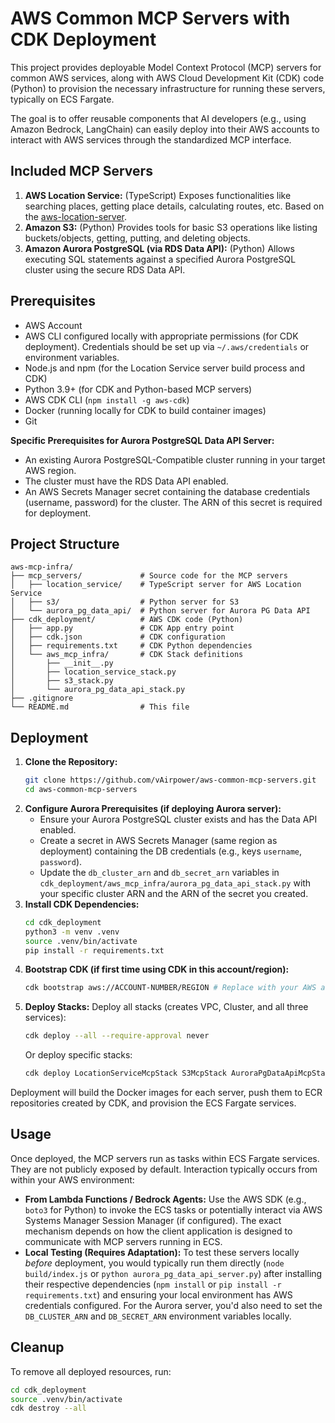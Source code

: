 # AWS Common MCP Servers with CDK Deployment

This project provides deployable Model Context Protocol (MCP) servers for common AWS services, along with AWS Cloud Development Kit (CDK) code (Python) to provision the necessary infrastructure for running these servers, typically on ECS Fargate.

The goal is to offer reusable components that AI developers (e.g., using Amazon Bedrock, LangChain) can easily deploy into their AWS accounts to interact with AWS services through the standardized MCP interface.

## Included MCP Servers

1.  **AWS Location Service:** (TypeScript) Exposes functionalities like searching places, getting place details, calculating routes, etc. Based on the [aws-location-server](https://github.com/modelcontextprotocol/servers/tree/main/src/aws-location).
2.  **Amazon S3:** (Python) Provides tools for basic S3 operations like listing buckets/objects, getting, putting, and deleting objects.
3.  **Amazon Aurora PostgreSQL (via RDS Data API):** (Python) Allows executing SQL statements against a specified Aurora PostgreSQL cluster using the secure RDS Data API.

## Prerequisites

*   AWS Account
*   AWS CLI configured locally with appropriate permissions (for CDK deployment). Credentials should be set up via `~/.aws/credentials` or environment variables.
*   Node.js and npm (for the Location Service server build process and CDK)
*   Python 3.9+ (for CDK and Python-based MCP servers)
*   AWS CDK CLI (`npm install -g aws-cdk`)
*   Docker (running locally for CDK to build container images)
*   Git

**Specific Prerequisites for Aurora PostgreSQL Data API Server:**

*   An existing Aurora PostgreSQL-Compatible cluster running in your target AWS region.
*   The cluster must have the RDS Data API enabled.
*   An AWS Secrets Manager secret containing the database credentials (username, password) for the cluster. The ARN of this secret is required for deployment.

## Project Structure

```
aws-mcp-infra/
├── mcp_servers/             # Source code for the MCP servers
│   ├── location_service/    # TypeScript server for AWS Location Service
│   ├── s3/                  # Python server for S3
│   └── aurora_pg_data_api/  # Python server for Aurora PG Data API
├── cdk_deployment/          # AWS CDK code (Python)
│   ├── app.py               # CDK App entry point
│   ├── cdk.json             # CDK configuration
│   ├── requirements.txt     # CDK Python dependencies
│   └── aws_mcp_infra/       # CDK Stack definitions
│       ├── __init__.py
│       ├── location_service_stack.py
│       ├── s3_stack.py
│       └── aurora_pg_data_api_stack.py
├── .gitignore
└── README.md                # This file
```

## Deployment

1.  **Clone the Repository:**
    ```bash
    git clone https://github.com/vAirpower/aws-common-mcp-servers.git
    cd aws-common-mcp-servers
    ```
2.  **Configure Aurora Prerequisites (if deploying Aurora server):**
    *   Ensure your Aurora PostgreSQL cluster exists and has the Data API enabled.
    *   Create a secret in AWS Secrets Manager (same region as deployment) containing the DB credentials (e.g., keys `username`, `password`).
    *   Update the `db_cluster_arn` and `db_secret_arn` variables in `cdk_deployment/aws_mcp_infra/aurora_pg_data_api_stack.py` with your specific cluster ARN and the ARN of the secret you created.
3.  **Install CDK Dependencies:**
    ```bash
    cd cdk_deployment
    python3 -m venv .venv
    source .venv/bin/activate
    pip install -r requirements.txt
    ```
4.  **Bootstrap CDK (if first time using CDK in this account/region):**
    ```bash
    cdk bootstrap aws://ACCOUNT-NUMBER/REGION # Replace with your AWS account number and region
    ```
5.  **Deploy Stacks:** Deploy all stacks (creates VPC, Cluster, and all three services):
    ```bash
    cdk deploy --all --require-approval never
    ```
    Or deploy specific stacks:
    ```bash
    cdk deploy LocationServiceMcpStack S3McpStack AuroraPgDataApiMcpStack --require-approval never
    ```

Deployment will build the Docker images for each server, push them to ECR repositories created by CDK, and provision the ECS Fargate services.

## Usage

Once deployed, the MCP servers run as tasks within ECS Fargate services. They are not publicly exposed by default. Interaction typically occurs from within your AWS environment:

*   **From Lambda Functions / Bedrock Agents:** Use the AWS SDK (e.g., `boto3` for Python) to invoke the ECS tasks or potentially interact via AWS Systems Manager Session Manager (if configured). The exact mechanism depends on how the client application is designed to communicate with MCP servers running in ECS.
*   **Local Testing (Requires Adaptation):** To test these servers locally *before* deployment, you would typically run them directly (`node build/index.js` or `python aurora_pg_data_api_server.py`) after installing their respective dependencies (`npm install` or `pip install -r requirements.txt`) and ensuring your local environment has AWS credentials configured. For the Aurora server, you'd also need to set the `DB_CLUSTER_ARN` and `DB_SECRET_ARN` environment variables locally.

## Cleanup

To remove all deployed resources, run:
```bash
cd cdk_deployment
source .venv/bin/activate
cdk destroy --all
```